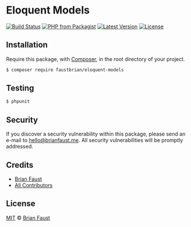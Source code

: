 # Eloquent Models

[![Build Status](https://img.shields.io/travis/faustbrian/Eloquent-Models/master.svg?style=flat-square)](https://travis-ci.org/faustbrian/Eloquent-Models)
[![PHP from Packagist](https://img.shields.io/packagist/php-v/faustbrian/eloquent-models.svg?style=flat-square)]()
[![Latest Version](https://img.shields.io/github/release/faustbrian/Eloquent-Models.svg?style=flat-square)](https://github.com/faustbrian/Eloquent-Models/releases)
[![License](https://img.shields.io/packagist/l/faustbrian/Eloquent-Models.svg?style=flat-square)](https://packagist.org/packages/faustbrian/Eloquent-Models)

## Installation

Require this package, with [Composer](https://getcomposer.org/), in the root directory of your project.

``` bash
$ composer require faustbrian/eloquent-models
```

## Testing

``` bash
$ phpunit
```

## Security

If you discover a security vulnerability within this package, please send an e-mail to hello@brianfaust.me. All security vulnerabilities will be promptly addressed.

## Credits

- [Brian Faust](https://github.com/faustbrian)
- [All Contributors](../../contributors)

## License

[MIT](LICENSE) © [Brian Faust](https://brianfaust.me)
